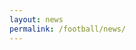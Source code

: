 ```yaml
---
layout: news
permalink: /football/news/
---
```


<style>
    .Post {
        border: 1px solid #ddd;
        padding: 10px;
        margin-bottom: 15px;
        font-family: Helvetica, sans-serif;
    }
    #post-title {
        font-weight: bold;
        font-size: 18px;
    }
    #first-paragraph {
        font-size: 18px;
    }
    #post-title a {
        text-decoration: none;
        color: #000;
    }
    #post-quotes {
        margin-top: 10px;
        color: #000;
        font-size: 18px;
    }
</style>

<div id="articles-container"></div>

<script>
async function fetchArticles() {
    const rssSourceMap = {
        "https://www.molineux.news/news/feed/": "Molineux News",
        "https://www.wearepalace.uk/feed/": "We Are Palace",
        "https://www.westhamzone.com/feed/": "West Ham Zone",
        "https://arseblog.news/feed/": "Arseblog News",
        "https://www.astonvilla.news/feed/": "Aston Villa News",
        "https://cityxtra.co.uk/feed/": "City Xtra",
        "https://www.geordiebootboys.com/feed/": "Geordie Boot Boys",
        "https://www.getfootballnewsgermany.com/feed/atom/": "Get Football News Germany",
        "https://www.goodisonnews.com/feed/": "Goodison News",
        "https://hammyend.com/index.php/feed/": "HammyEnd",
        "https://www.managingmadrid.com/rss/current.xml": "Managing Madrid",
        "https://www.nottinghamforest.news/feed/": "Nottingham Forest News",
        "https://www.spurs-web.com/wp-json/feed/v1/posts": "The Spurs Web",
        "https://www.thechelseachronicle.com/news/feed/": "The Chelsea Chronicle",
        "https://www.wearebrighton.com/newsopinion/feed/": "We Are Brighton",
        "http://newsrss.bbc.co.uk/rss/sportonline_uk_edition/football/rss.xml": "BBC Sport"
    };

    const blacklist = ["pundit", "match report", "round-up", "Jason Cundy", "Joe Cole", "Robbie Savage", "Neil Lennon", "opinion", "Alan Shearer", "Simon Jordan", "player ratings"];
    const articlesContainer = document.getElementById("articles-container");
    const parser = new DOMParser();
    let allArticles = [];

    let rssFetches = Object.keys(rssSourceMap).map(async (rssUrl) => {
        try {
            const rssResponse = await fetch(rssUrl);
            const rssText = await rssResponse.text();
            const xml = parser.parseFromString(rssText, "text/xml");

            const items = Array.from(xml.querySelectorAll("item")).slice(0, 10);
            let sourceName = rssSourceMap[rssUrl];

            let articleFetches = items.map(async (item) => {
                let title = item.querySelector("title").textContent;
                let url = item.querySelector("link").textContent;
                let pubDate = item.querySelector("pubDate") ? new Date(item.querySelector("pubDate").textContent) : new Date();

                // Blacklist filtering for titles
                if (blacklist.some(word => title.toLowerCase().includes(word.toLowerCase()))) {
                    return;
                }

                try {
                    const articleResponse = await fetch(url);
                    const articleText = await articleResponse.text();
                    const articleDoc = parser.parseFromString(articleText, "text/html");

                    let paragraphs = Array.from(articleDoc.querySelectorAll("p"))
                        .map(p => p.textContent.trim())
                        .filter(p => p.length > 20 && !p.includes("document.getElementById") && !p.includes("new Date()") && !p.includes("Δ"));

                    let firstParagraph = paragraphs.length > 0 ? paragraphs[0] : "";

                    // Quote detection logic
let quoteParagraphs = paragraphs.filter(p => 
    p.match(/["“”']/) || p.includes("According to") || p.includes("Speaking to") || p.includes("reported")
);

                    // Skip articles without quotes
                    if (quoteParagraphs.length === 0) {
                        return;
                    }

                    // Blacklist filtering for quote paragraphs
                    if (quoteParagraphs.some(p => blacklist.some(word => p.toLowerCase().includes(word.toLowerCase())))) {
                        return;
                    }

                    if (firstParagraph) {
                        allArticles.push({ title, sourceName, url, pubDate, firstParagraph, quoteParagraphs });
                    }
                } catch (error) {
                    console.error("Error fetching article:", url, error);
                }
            });

            await Promise.all(articleFetches);
        } catch (error) {
            console.error("Error fetching RSS feed:", rssUrl, error);
        }
    });

    await Promise.all(rssFetches);

    // Sort articles by date (newest first)
    allArticles.sort((a, b) => b.pubDate - a.pubDate);

    let fragment = document.createDocumentFragment();

    allArticles.forEach(article => {
        let postDiv = document.createElement("div");
        postDiv.classList.add("Post");

        // Title
        let titleDiv = document.createElement("div");
        titleDiv.id = "post-title";
        let titleLink = document.createElement("a");
        titleLink.href = article.url;
        titleLink.id = "post-url";
        titleLink.textContent = article.title;
        titleDiv.appendChild(titleLink);

        // Source
        let sourceDiv = document.createElement("div");
        sourceDiv.id = "post-source";
        sourceDiv.textContent = `${article.sourceName}`;

        // Time
        let timeDiv = document.createElement("div");
        timeDiv.id = "post-time";
        timeDiv.textContent = `${article.pubDate.toLocaleString()}`;

        // First Paragraph
        let firstParagraphDiv = document.createElement("div");
        firstParagraphDiv.id = "first-paragraph";
        firstParagraphDiv.innerHTML = `<p>${article.firstParagraph}</p>`;

        // Quotes
        let quotesDiv = document.createElement("div");
        quotesDiv.id = "post-quotes";
        quotesDiv.innerHTML = article.quoteParagraphs.map(p => `<p>${p}</p>`).join("");

        // Copy Button
        let copyButton = document.createElement("button");
        copyButton.textContent = "Copy";
        copyButton.addEventListener("click", () => copyToClipboard(article));

        // Append elements in order: Title → Source → Time → First Paragraph → Quotes → Button
        postDiv.appendChild(titleDiv);
        postDiv.appendChild(sourceDiv);
        postDiv.appendChild(timeDiv);
        postDiv.appendChild(firstParagraphDiv);
        postDiv.appendChild(quotesDiv);
        postDiv.appendChild(copyButton);
        fragment.appendChild(postDiv);
    });

    articlesContainer.appendChild(fragment);
}

// **Copy function with proper formatting**
function copyToClipboard(article) {
    let markdownText = `> ${article.firstParagraph}\n> \n`; // Blank line after first paragraph with a space
    
    article.quoteParagraphs.forEach(quote => {
        markdownText += `> ${quote}\n> \n`; // Each quote followed by a blank line with a space
    });

    markdownText += `\n${article.url}`; // Add article URL on a new line

    navigator.clipboard.writeText(markdownText).then(() => {
        alert("Copied to clipboard!");
    }).catch(err => {
        console.error("Error copying to clipboard: ", err);
    });
}

// Run the function on page load
fetchArticles();
</script>
